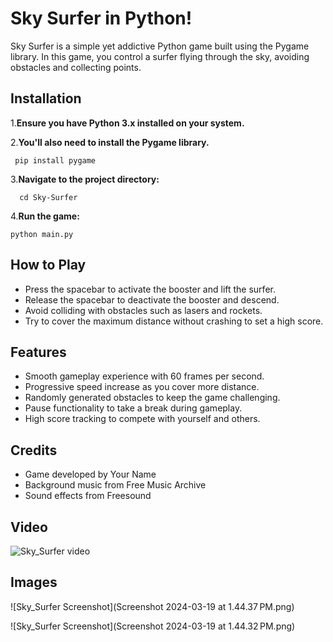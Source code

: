 # Sky Surfer in Python!


Sky Surfer is a simple yet addictive Python game built using the Pygame library. In this game, you control a surfer flying through the sky, avoiding obstacles and collecting points.

## Installation

1.**Ensure you have Python 3.x installed on your system.**

2.**You'll also need to install the Pygame library.**

     pip install pygame
3.**Navigate to the project directory:**

      cd Sky-Surfer

4.**Run the game:**

    python main.py


## How to Play

- Press the spacebar to activate the booster and lift the surfer. 
- Release the spacebar to deactivate the booster and descend. 
- Avoid colliding with obstacles such as lasers and rockets. 
- Try to cover the maximum distance without crashing to set a high score.

## Features

- Smooth gameplay experience with 60 frames per second.
- Progressive speed increase as you cover more distance.
- Randomly generated obstacles to keep the game challenging.
- Pause functionality to take a break during gameplay.
- High score tracking to compete with yourself and others.

## Credits

- Game developed by Your Name
- Background music from Free Music Archive
- Sound effects from Freesound

 ## Video

 ![Sky_Surfer video](https://drive.google.com/file/d/1_IcPnvb29jffZhkd0ECYMjFEvzJtHbU9/view?usp=sharing)

 ## Images

 ![Sky_Surfer Screenshot](Screenshot 2024-03-19 at 1.44.37 PM.png)

 ![Sky_Surfer Screenshot](Screenshot 2024-03-19 at 1.44.32 PM.png)
 

 



